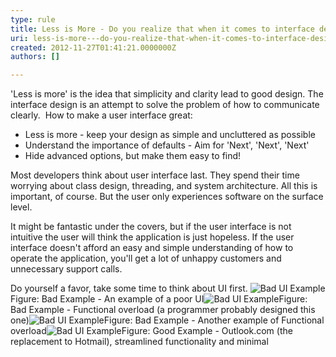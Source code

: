 ```yaml
---
type: rule
title: Less is More - Do you realize that when it comes to interface design 'less is more'?
uri: less-is-more---do-you-realize-that-when-it-comes-to-interface-design-less-is-more
created: 2012-11-27T01:41:21.0000000Z
authors: []

---
```


 
'Less is more' is the idea that simplicity and clarity lead to good design. The interface design is an attempt to solve the problem of how to communicate clearly.
   ​
How to make a user interface great:

- Less is more - keep your design as simple and uncluttered as possible
- Understand the importance of defaults - Aim for 'Next', 'Next', 'Next'
- Hide advanced options, but make them easy to find!


Most developers think about user interface last. They spend their time worrying about class design, threading, and system architecture. All this is important, of course. But the user only experiences software on the surface level.

It might be fantastic under the covers, but if the user interface is not intuitive the user will think the application is just hopeless. If the user interface doesn't afford an easy and simple understanding of how to operate the application, you'll get a lot of unhappy customers and unnecessary support calls.

Do yourself a favor, take some time to think about UI first.
![Bad UI Example](http&#58;//www.ssw.com.au/ssw/Standards/Rules/Images/badui2.jpg)Figure: Bad Example - An example of a poor UI![Bad UI Example](http&#58;//www.ssw.com.au/ssw/Standards/Rules/Images/bad-functionaloverload1.jpg)Figure: Bad Example - Functional overload (a programmer probably designed this one)![Bad UI Example](http&#58;//www.ssw.com.au/ssw/Standards/Rules/Images/bad-functionaloverload2.jpg)Figure: Bad Example - Another example of Functional overload![Bad UI Example](/DesignandPresentation/RulestoBetterInterfacesGeneral/PublishingImages/OutlookCom.png)Figure: Good Example - Outlook.com (the replacement to Hotmail), streamlined functionality and minimal


